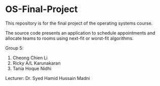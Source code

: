 # OS-Final-Project
This repository is for the final project of the operating systems course.

The source code presents an application to schedule appointments and allocate teams to rooms using next-fit or worst-fit algorithms.

Group 5:
1) Cheong Chien Li
2) Ricky A/L Karunakaran
3) Tania Hoque Nidhi

Lecturer: Dr. Syed Hamid Hussain Madni
